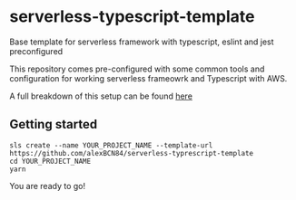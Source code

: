 # serverless-typescript-template
Base template for serverless framework with typescript, eslint and jest preconfigured

This repository comes pre-configured with some common tools and configuration for working serverless frameowrk and Typescript with AWS.

A full breakdown of this setup can be found [here](https://medium.com/@Michael_Timbs/getting-started-with-aws-serverless-typescript-8c172ccfec41)
## Getting started
```
sls create --name YOUR_PROJECT_NAME --template-url https://github.com/alexBCN84/serverless-typrescript-template
cd YOUR_PROJECT_NAME
yarn
```

You are ready to go!

